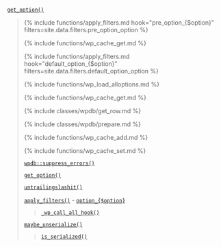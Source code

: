 <p><code><a href="https://developer.wordpress.org/reference/functions/get_option/">get_option()</a></code></p>

<blockquote>

{% include functions/apply_filters.md hook="pre_option_{$option}" filters=site.data.filters.pre_option_option %}

{% include functions/wp_cache_get.md %}

{% include functions/apply_filters.md hook="default_option_{$option}" filters=site.data.filters.default_option_option %}

{% include functions/wp_load_alloptions.md %}

{% include functions/wp_cache_get.md %}

{% include classes/wpdb/get_row.md %}

{% include classes/wpdb/prepare.md %}

{% include functions/wp_cache_add.md %}

{% include functions/wp_cache_set.md %}

 [`wpdb::suppress_errors()`](https://developer.wordpress.org/reference/classes/wpdb/suppress_errors/)
 
 [`get_option()`](https://developer.wordpress.org/reference/functions/get_option/)
 
 [`untrailingslashit()`](https://developer.wordpress.org/reference/functions/untrailingslashit/)
 
 [`apply_filters()`](https://developer.wordpress.org/reference/functions/apply_filters/) - [`option_{$option}`](https://developer.wordpress.org/reference/hooks/option_option/)
 
> [`_wp_call_all_hook()`](https://developer.wordpress.org/reference/functions/_wp_call_all_hook/)
 
 [`maybe_unserialize()`](https://developer.wordpress.org/reference/functions/maybe_unserialize/)
 
> [`is_serialized()`](https://developer.wordpress.org/reference/functions/is_serialized/)

</blockquote>